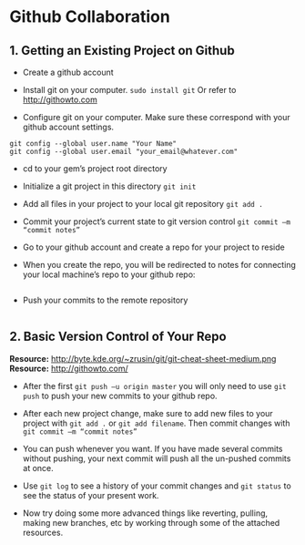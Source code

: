 <h1>Github Collaboration</h1>

<h2>1. Getting an Existing Project on Github</h2>

* Create a github account

* Install git on your computer. `sudo install git` Or refer to <a href="http://githowto.com">http://githowto.com </a>
	
* Configure git on your computer. Make sure these correspond with your github account settings.
```
git config --global user.name "Your Name"
git config --global user.email "your_email@whatever.com"
```
	
* cd to your gem’s project root directory

* Initialize a git project in this directory `git init`

* Add all files in your project to your local git repository `git add .`

* Commit your project’s current state to git version control `git commit –m “commit notes”`

* Go to your github account and create a repo for your project to reside

* When you create the repo, you will be redirected to notes for connecting your local machine’s repo to your github repo:
```git remote add origin git@github.com:github-handle/repo-name.git
```

* Push your commits to the remote repository 
```git push -u origin master
```
 
<h2>2. Basic Version Control of Your Repo</h2>

<b>Resource:</b> http://byte.kde.org/~zrusin/git/git-cheat-sheet-medium.png <br>
<b>Resource:</b> http://githowto.com/

* After the first `git push –u origin master` you will only need to use `git push` to push your new commits to your github repo.

* After each new project change, make sure to add new files to your project with `git add .` or `git add filename`. Then commit changes with `git commit –m “commit notes”`

* You can push whenever you want. If you have made several commits without pushing, your next commit will push all the un-pushed commits at once.

* Use `git log` to see a history of your commit changes and `git status` to see the status of your present work.

* Now try doing some more advanced things like reverting, pulling, making new branches, etc by working through some of the attached resources.



